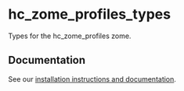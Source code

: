 # hc_zome_profiles_types

Types for the hc_zome_profiles zome.

## Documentation

See our [installation instructions and documentation](https://holochain-open-dev.github.io/profiles).

